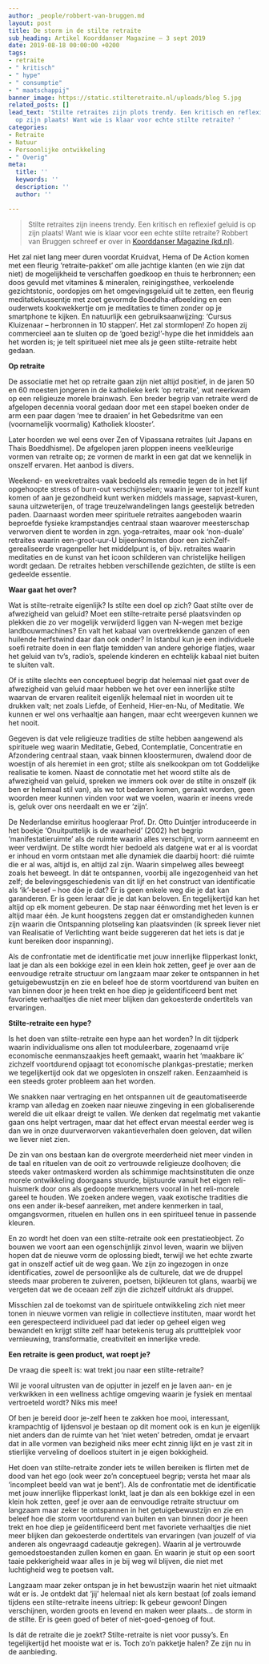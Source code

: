 ```yaml
---
author: _people/robbert-van-bruggen.md
layout: post
title: De storm in de stilte retraite
sub_heading: Artikel Koorddanser Magazine – 3 sept 2019
date: 2019-08-18 00:00:00 +0200
tags:
- retraite
- " kritisch"
- " hype"
- " consumptie"
- " maatschappij"
banner_image: https://static.stilteretraite.nl/uploads/blog 5.jpg
related_posts: []
lead_text: 'Stilte retraites zijn plots trendy. Een kritisch en reflexief geluid is
  op zijn plaats! Want wie is klaar voor echte stilte retraite? '
categories:
- Retraite
- Natuur
- Persoonlijke ontwikkeling
- " Overig"
meta:
  title: ''
  keywords: ''
  description: ''
  author: ''

---
```

> Stilte retraites zijn ineens trendy. Een kritisch en reflexief geluid is op zijn plaats! Want wie is klaar voor een echte stilte retraite? Robbert van Bruggen schreef er over in [Koorddanser Magazine (kd.nl)](https://kd.nl/2019/09/03/de-storm-de-stilte-retraite/ "Koorddanser Magazine").
  
  Het zal niet lang meer duren voordat Kruidvat, Hema of De Action komen met een fleurig ‘retraite-pakket’ om alle jachtige klanten (en wie zijn dat niet) de mogelijkheid te verschaffen goedkoop en thuis te herbronnen; een doos gevuld met vitamines & mineralen, reinigingsthee, verkoelende gezichtstonic, oordopjes om het omgevingsgeluid uit te zetten, een fleurig meditatiekussentje met zoet gevormde Boeddha-afbeelding en een ouderwets kookwekkertje om je meditaties te timen zonder op je smartphone te kijken. En natuurlijk een gebruiksaanwijzing: ‘Cursus Kluizenaar – herbronnen in 10 stappen’. Het zal stormlopen! Zo hopen zij commercieel aan te sluiten op de ‘goed bezig!’-hype die het inmiddels aan het worden is; je telt spiritueel niet mee als je geen stilte-retraite hebt gedaan.

  **Op retraite**

  De associatie met het op retraite gaan zijn niet altijd positief, in de jaren 50 en 60 moesten jongeren in de katholieke kerk ‘op retraite’, wat neerkwam op een religieuze morele brainwash. Een breder begrip van retraite werd de afgelopen decennia vooral gedaan door met een stapel boeken onder de arm een paar dagen ‘mee te draaien’ in het Gebedsritme van een (voornamelijk voormalig) Katholiek klooster’.

  Later hoorden we wel eens over Zen of Vipassana retraites (uit Japans en Thais Boeddhisme). De afgelopen jaren ploppen ineens veelkleurige vormen van retraite op; ze vormen de markt in een gat dat we kennelijk in onszelf ervaren. Het aanbod is divers.

  Weekend- en weekretraites vaak bedoeld als remedie tegen de in het lijf opgehoopte stress of burn-out verschijnselen; waarin je weer tot jezelf kunt komen of aan je gezondheid kunt werken middels massage, sapvast-kuren, sauna uitzweterijen, of trage treuzelwandelingen langs geestelijk betreden paden. Daarnaast worden meer spirituele retraites aangeboden waarin beproefde fysieke krampstandjes centraal staan waarover meesterschap verworven dient te worden in zgn. yoga-retraites, maar ook ‘non-duale’ retraites waarin een-groot-uur-U bijeenkomsten door een zichZelf-gerealiseerde vragenpeller het middelpunt is, of bijv. retraites waarin meditaties en de kunst van het icoon schilderen van christelijke heiligen wordt gedaan. De retraites hebben verschillende gezichten, de stilte is een gedeelde essentie.

  **Waar gaat het over?**

  Wat is stilte-retraite eigenlijk? Is stilte een doel op zich? Gaat stilte over de afwezigheid van geluid? Moet een stilte-retraite persé plaatsvinden op plekken die zo ver mogelijk verwijderd liggen van N-wegen met bezige landbouwmachines? En valt het kabaal van overtrekkende ganzen of een huilende herfstwind daar dan ook onder? In Istanbul kun je een individuele soefi retraite doen in een flatje temidden van andere gehorige flatjes, waar het geluid van tv’s, radio’s, spelende kinderen en echtelijk kabaal niet buiten te sluiten valt.

  Of is stilte slechts een conceptueel begrip dat helemaal niet gaat over de afwezigheid van geluid maar hebben we het over een innerlijke stilte waarvan de ervaren realiteit eigenlijk helemaal niet in woorden uit te drukken valt; net zoals Liefde, of Eenheid, Hier-en-Nu, of Meditatie. We kunnen er wel ons verhaaltje aan hangen, maar echt weergeven kunnen we het nooit.

  Gegeven is dat vele religieuze tradities de stilte hebben aangewend als spirituele weg waarin Meditatie, Gebed, Contemplatie, Concentratie en Afzondering centraal staan, vaak binnen kloostermuren, dwalend door de woestijn of als heremiet in een grot; stilte als snelkookpan om tot Goddelijke realisatie te komen. Naast de connotatie met het woord stilte als de afwezigheid van geluid, spreken we immers ook over de stilte in onszelf (ik ben er helemaal stil van), als we tot bedaren komen, geraakt worden, geen woorden meer kunnen vinden voor wat we voelen, waarin er ineens vrede is, geluk over ons neerdaalt en we er ‘zijn’.

  De Nederlandse emiritus hoogleraar Prof. Dr. Otto Duintjer introduceerde in het boekje ‘Onuitputtelijk is de waarheid’ (2002) het begrip ‘manifestatieruimte’ als de ruimte waarin alles verschijnt, vorm aanneemt en weer verdwijnt. De stilte wordt hier bedoeld als datgene wat er al is voordat er inhoud en vorm ontstaan met alle dynamiek die daarbij hoort: dié ruimte die er al was, altijd is, en altijd zal zijn. Waarin simpelweg alles beweegt zoals het beweegt. In dát te ontspannen, voorbij alle ingezogenheid van het zelf; de belevingsgeschiedenis van dit lijf en het construct van identificatie als ‘ik’-besef – hoe dóe je dat? Er is geen enkele weg die je dat kan garanderen. Er is geen leraar die je dat kan beloven. En tegelijkertijd kan het altijd op elk moment gebeuren. De stap naar éénwording met het leven is er altijd maar één. Je kunt hoogstens zeggen dat er omstandigheden kunnen zijn waarin die Ontspanning plotseling kan plaatsvinden (ik spreek liever niet van Realisatie of Verlichting want beide suggereren dat het iets is dat je kunt bereiken door inspanning).

  Als de confrontatie met de identificatie met jouw innerlijke flipperkast lonkt, laat je dan als een bokkige ezel in een klein hok zetten, geef je over aan de eenvoudige retraite structuur om langzaam maar zeker te ontspannen in het getuigebewustzijn en zie en beleef hoe de storm voortdurend van buiten en van binnen door je heen trekt en hoe diep je geïdentificeerd bent met favoriete verhaaltjes die niet meer blijken dan gekoesterde ondertitels van ervaringen.

  **Stilte-retraite een hype?**

  Is het doen van stilte-retraite een hype aan het worden? In dit tijdperk waarin individualisme ons allen tot moduleerbare, zogenaamd vrije economische eenmanszaakjes heeft gemaakt, waarin het ‘maakbare ik’ zichzelf voortdurend opjaagt tot economische plankgas-prestatie; merken we tegelijkertijd ook dat we opgesloten in onszelf raken. Eenzaamheid is een steeds groter probleem aan het worden.

  We snakken naar vertraging en het ontspannen uit de geautomatiseerde kramp van alledag en zoeken naar nieuwe zingeving in een globaliserende wereld die uit elkaar dreigt te vallen. We denken dat regelmatig met vakantie gaan ons helpt vertragen, maar dat het effect ervan meestal eerder weg is dan we in onze duurverworven vakantieverhalen doen geloven, dat willen we liever niet zien.

  De zin van ons bestaan kan de overgrote meerderheid niet meer vinden in de taal en rituelen van de ooit zo vertrouwde religieuze doolhoven; die steeds vaker ontmaskerd worden als schimmige machtsinstituten die onze morele ontwikkeling doorgaans stuurde, bijstuurde vanuit het eigen reli-huismerk door ons als gedoopte merknemers vooral in het reli-morele gareel te houden. We zoeken andere wegen, vaak exotische tradities die ons een ander ik-besef aanreiken, met andere kenmerken in taal, omgangsvormen, rituelen en hullen ons in een spiritueel tenue in passende kleuren.

  En zo wordt het doen van een stilte-retraite ook een prestatieobject. Zo bouwen we voort aan een ogenschijnlijk zinvol leven, waarin we blijven hopen dat de nieuwe vorm de oplossing biedt, terwijl we het echte zwarte gat in onszelf actief uit de weg gaan. We zijn zo ingezogen in onze identificaties, zowel de persoonlijke als de culturele, dat we de druppel steeds maar proberen te zuiveren, poetsen, bijkleuren tot glans, waarbij we vergeten dat we de oceaan zelf zijn die zichzelf uitdrukt als druppel.

  Misschien zal de toekomst van de spirituele ontwikkeling zich niet meer tonen in nieuwe vormen van religie in collectieve instituten, maar wordt het een gerespecteerd individueel pad dat ieder op geheel eigen weg bewandelt en krijgt stilte zelf haar betekenis terug als prutttelplek voor vernieuwing, transformatie, creativiteit en innerlijke vrede.

  **Een retraite is geen product, wat roept je?**

  De vraag die speelt is: wat trekt jou naar een stilte-retraite?

  Wil je vooral uitrusten van de opjutter in jezelf en je laven aan- en je verkwikken in een wellness achtige omgeving waarin je fysiek en mentaal vertroeteld wordt? Niks mis mee!

  Of ben je bereid door je-zelf heen te zakken hoe mooi, interessant, krampachtig of lijdensvol je bestaan op dit moment ook is en kun je eigenlijk niet anders dan de ruimte van het ‘niet weten’ betreden, omdat je ervaart dat in alle vormen van bezigheid niks meer echt zinnig lijkt en je vast zit in stierlijke verveling of doelloos stuitert in je eigen bokkigheid.

  Het doen van stilte-retraite zonder iets te willen bereiken is flirten met de dood van het ego (ook weer zo’n conceptueel begrip; versta het maar als ‘incompleet beeld van wat je bent’). Als de confrontatie met de identificatie met jouw innerlijke flipperkast lonkt, laat je dan als een bokkige ezel in een klein hok zetten, geef je over aan de eenvoudige retraite structuur om langzaam maar zeker te ontspannen in het getuigebewustzijn en zie en beleef hoe die storm voortdurend van buiten en van binnen door je heen trekt en hoe diep je geïdentificeerd bent met favoriete verhaaltjes die niet meer blijken dan gekoesterde ondertitels van ervaringen (van jouzelf of via anderen als ongevraagd cadeautje gekregen). Waarin al je vertrouwde gemoedstoestanden zullen komen en gaan. En waarin je stuit op een soort taaie pekkerigheid waar alles in je bij weg wil blijven, die niet met luchtigheid weg te poetsen valt.

  Langzaam maar zeker ontspan je in het bewustzijn waarin het niet uitmaakt wát er is. Je ontdekt dat ‘jij’ helemaal niet als kern bestaat (of zoals iemand tijdens een stilte-retraite ineens uitriep: Ik gebeur gewoon! Dingen verschijnen, worden groots en levend en maken weer plaats… de storm in de stilte. Er is geen goed of beter of niet-goed-genoeg of fout.

  Is dát de retraite die je zoekt? Stilte-retraite is niet voor pussy’s. En tegelijkertijd het mooiste wat er is. Toch zo’n pakketje halen? Ze zijn nu in de aanbieding.